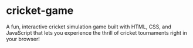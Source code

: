 # cricket-game
A fun, interactive cricket simulation game built with HTML, CSS, and JavaScript that lets you experience the thrill of cricket tournaments right in your browser!
